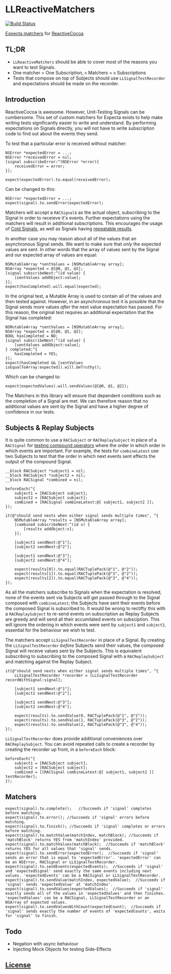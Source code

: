 LLReactiveMatchers
=================

[![Build Status](https://travis-ci.org/lawrencelomax/LLReactiveMatchers.png)](https://travis-ci.org/lawrencelomax/LLReactiveMatchers)

[Expecta matchers](https://github.com/specta/expecta) for [ReactiveCocoa](https://github.com/reactiveCocoa/reactivecocoa)

## TL;DR
- ```LLReactiveMatchers``` should be able to cover most of the reasons you want to test Signals.
- One matcher = One Subscription, ```n``` Matchers = ```n``` Subscriptions
- Tests that compose on top of Subjects should use ```LLSignalTestRecorder``` and expectations should be made on the recorder.

## Introduction
ReactiveCocoa is awesome. However, Unit-Testing Signals can be cumbersome. This set of custom matchers for Expecta exists to help make writing tests significantly easier to write and understand. By performing expectations on Signals directly, you will not have to write subscription code to find out about the events they send.

To test that a particular error is received without matcher:
    
    NSError *expectedError = ...;
    NSError *receivedError = nil;
    [signal subscribeError:^(NSError *error){
        receivedError = error;
    }];
    
    expect(expectedError).to.equal(receivedError);
    
Can be changed to this:

    NSError *expectedError = ...;
    expect(signal).to.sendError(expectedError);
    
Matchers will accept a ```RACSignal```s as the actual object, subscribing to the Signal in order to receieve it's events. Further expectations using the matchers will result in additional subscriptions. This encourages the usage of [Cold Signals](https://github.com/ReactiveCocoa/ReactiveCocoa/blob/master/Documentation/FrameworkOverview.md#connections), as well as Signals having [repeatable results](http://en.wikipedia.org/wiki/Referential_transparency_(computer_science)).

In another case you may reason about all of the values that an asynchronous Signal sends. We want to make sure that *only* the expected values are sent. In other words that the array of values sent by the Signal and our expected array of values are equal:

    NSMutableArray *sentValues = [NSMutableArray array];
    NSArray *expected = @[@0, @1, @2];
    [signal subscribeNext:^(id value) {
        [sentValues addObject:value];
    }];
    expect(hasCompleted).will.equal(expected);
    
In the original test, a Mutable Array is used to contain all of the values and then tested against. However, in an asynchronous test it is possible that the Signal sends more values *after* the next value expectation has passed. For this reason, the original test requires an additional expectation that the Signal has completed:

    NSMutableArray *sentValues = [NSMutableArray array];
    NSArray *expected = @[@0, @1, @2];
    BOOL hasCompleted = NO;
    [signal subscribeNext:^(id value) {
        [sentValues addObject:value];
    } completed:^{
        hasCompleted = YES;
    }];
    expect(hasCompleted && [sentValues isEqualToArray:expected]).will.beTruthy();
    
Which can be changed to:
    
    expect(expectedValues).will.sendValues(@[@0, @1, @2]);

The Matchers in this library will ensure that dependent conditions such as the completion of a Signal are met. We can therefore reason that no additional values are sent by the Signal and have a higher degree of confidence in our tests.

## Subjects & Replay Subjects
It is quite common to use a ```RACSubject``` or ```RACReplaySubject``` in place of a ```RACSignal``` for [testing compound operators]() where the order in which order in which events are important. For example, the tests for ```combineLatest``` use two Subjects to test that the order in which next events sent effects the output of the compound Signal. 

    __block RACSubject *subject1 = nil;
    __block RACSubject *subject2 = nil;
    __block RACSignal *combined = nil;

    beforeEach(^{
    	subject1 = [RACSubject subject];
    	subject2 = [RACSubject subject];
    	combined = [RACSignal combineLatest:@[ subject1, subject2 ]];
    });
    
    it(@"should send nexts when either signal sends multiple times", ^{
    	NSMutableArray *results = [NSMutableArray array];
    	[combined subscribeNext:^(id x) {
    		[results addObject:x];
    	}];
	
    	[subject1 sendNext:@"1"];
    	[subject2 sendNext:@"2"];
	
    	[subject1 sendNext:@"3"];
    	[subject2 sendNext:@"4"];
	
    	expect(results[0]).to.equal(RACTuplePack(@"1", @"2"));
    	expect(results[1]).to.equal(RACTuplePack(@"3", @"2"));
    	expect(results[2]).to.equal(RACTuplePack(@"3", @"4"));
    });

As all the matchers subscribe to Signals when the expectation is resolved, none of the events sent via Subjects will get passed through to the Signal composed with ```combineLatest```; the Subjects have sent their events before the composed Signal is subscribed to. It would be wrong to rectifty this with a ```RACReplaySubject``` to re-send events on subscription as Replay Subjects are greedy and will send all their accumilated events on subsciption. This will ignore the ordering in which events were sent by ```subject1``` and ```subject2```, essential for the behaviour we wish to test.

The matchers accept ```LLSignalTestRecorder``` in place of a Signal. By creating the ```LLSignalTestRecorder``` *before* Subjects send their values, the composed Signal will receive values sent by the Subjects. This is equivalent subscribing to subscribing to the composed Signal with a ```RACReplaySubject``` and matching against the Replay Subject.
    
    it(@"should send nexts when either signal sends multiple times", ^{
        LLSignalTestRecorder *recorder = [LLSignalTestRecorder recordWithSignal:signal];
        
    	[subject1 sendNext:@"1"];
    	[subject2 sendNext:@"2"];

    	[subject1 sendNext:@"3"];
    	[subject2 sendNext:@"4"];
        
    	expect(results).to.sendValue(0, RACTuplePack(@"1", @"2"));
    	expect(results).to.sendValue(1, RACTuplePack(@"3", @"2"));
    	expect(results).to.sendValue(2, RACTuplePack(@"3", @"4"));
    });
    
```LLSignalTestRecorder``` does provide additional conveniences over ```RACReplaySubject```. You can avoid repeated calls to create a recorder by creating the recorder up front, in a ```beforeEach``` block:

    beforeEach(^{
    	subject1 = [RACSubject subject];
    	subject2 = [RACSubject subject];
    	combined = [[RACSignal combineLatest:@[ subject1, subject2 ]] testRecorder];
    });
    
## Matchers
    
    expect(signal).to.complete();   //Succeeds if 'signal' completes before matching.
    expect(signal).to.error(); //Succeeds if 'signal' errors before matching.
    expect(signal).to.finish(); //Succeeds if 'signal' completes or errors before matching.
    expect(signal).to.matchValue(matchIndex, matchBlock); //Succeeds if 'matchBlock' returns YES from 'matchIndex' provided.
    expect(signal).to.matchValues(matchBlock);  //Succeeds if 'matchBlock' returns YES for all values that 'signal' sends.
    expect(signal).to.sendError(expectedError);  //Succeeds if 'signal' sends an error that is equal to 'expectedError'. 'expectedError' can be an NSError, RACSignal or LLSignalTestRecorder.
    expect(signal).to.sendEvents(expectedEvents);  //Succeeds if 'signal' and 'expectedSignal' send exactly the same events including next values. 'expectedEvents' can be a RACSignal or LLSignalTestRecorder.
    expect(signal).to.sendValue(matchIndex, expectedValue);  //Succeeds if 'signal' sends 'expectedValue' at 'matchIndex'.
    expect(signal).to.sendValues(expectedValues);  //Succeeds if 'signal' exactly sends all of the values in 'expectedValues' and then finishes. 'expectedValues' can be a RACSignal, LLSignalTestRecorder or an NSArray of expected values. 
    expect(signal).to.sendValuesWithCount(expectedCount);  //Succeeds if 'signal' sends exactly the number of events of 'expectedCounts', waits for 'signal' to finish.

## Todo
- Negation with async behaviour
- Injecting Mock Objects for testing Side-Effects

## [License](./LICENSE)